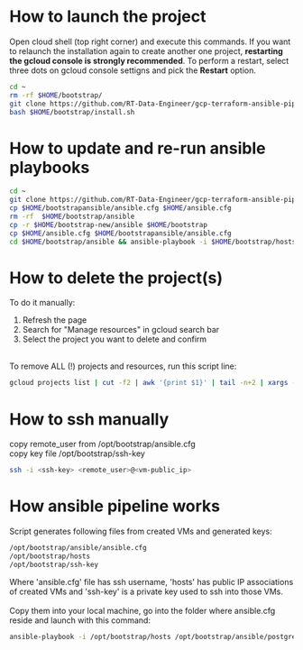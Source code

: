 # How to launch the project
Open cloud shell (top right corner) and execute this commands. If you want to relaunch the installation again to create another one project, **restarting the gcloud console is strongly recommended**. To perform a restart, select three dots on gcloud console settigns and pick the **Restart** option.

```bash
cd ~
rm -rf $HOME/bootstrap/
git clone https://github.com/RT-Data-Engineer/gcp-terraform-ansible-pipe.git $HOME/bootstrap
bash $HOME/bootstrap/install.sh
```
# How to update and re-run ansible playbooks
```bash
cd ~
git clone https://github.com/RT-Data-Engineer/gcp-terraform-ansible-pipe.git $HOME/bootstrap-new
cp $HOME/bootstrapansible/ansible.cfg $HOME/ansible.cfg
rm -rf  $HOME/bootstrap/ansible
cp -r $HOME/bootstrap-new/ansible $HOME/bootstrap
cp $HOME/ansible.cfg $HOME/bootstrapansible/ansible.cfg 
cd $HOME/bootstrap/ansible && ansible-playbook -i $HOME/bootstrap/hosts playbooks/install_all.yml --private-key $HOME/bootstrap/ssh-key
```

# How to delete the project(s)
To do it manually: <br>
1. Refresh the page<br>
2. Search for "Manage resources" in gcloud search bar<br>
3. Select the project  you want to delete and confirm<br>
<br>
To remove ALL (!) projects and resources, run this script line:<br>

```bash
gcloud projects list | cut -f2 | awk '{print $1}' | tail -n+2 | xargs -n1 gcloud projects delete --quiet
```
# How to ssh manually 
copy remote_user from /opt/bootstrap/ansible.cfg<br>
copy key file /opt/bootstrap/ssh-key<br>
```bash
ssh -i <ssh-key> <remote_user>@<vm-public_ip>
```
# How ansible pipeline works
Script generates following files from created VMs and generated keys:<br>
```bash
/opt/bootstrap/ansible/ansible.cfg 
/opt/bootstrap/hosts 
/opt/bootstrap/ssh-key
```
Where 'ansible.cfg' file has ssh username, 'hosts' has public IP associations of created VMs and 'ssh-key' is a private key used to ssh into those VMs.<br>
<br>
Copy them into your local machine, go into the folder where ansible.cfg reside and launch with this command:<br>
```bash
ansible-playbook -i /opt/bootstrap/hosts /opt/bootstrap/ansible/postgres-kafka-nifi.yaml --private-key /opt/bootstrap/ssh-key
```
